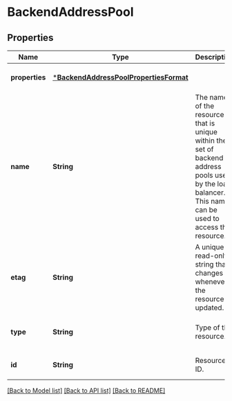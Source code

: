# BackendAddressPool


## Properties
Name | Type | Description | Notes
------------ | ------------- | ------------- | -------------
**properties** | [***BackendAddressPoolPropertiesFormat**](BackendAddressPoolPropertiesFormat.md) |  | [optional] [default to nothing]
**name** | **String** | The name of the resource that is unique within the set of backend address pools used by the load balancer. This name can be used to access the resource. | [optional] [default to nothing]
**etag** | **String** | A unique read-only string that changes whenever the resource is updated. | [optional] [readonly] [default to nothing]
**type** | **String** | Type of the resource. | [optional] [readonly] [default to nothing]
**id** | **String** | Resource ID. | [optional] [default to nothing]


[[Back to Model list]](../README.md#models) [[Back to API list]](../README.md#api-endpoints) [[Back to README]](../README.md)


